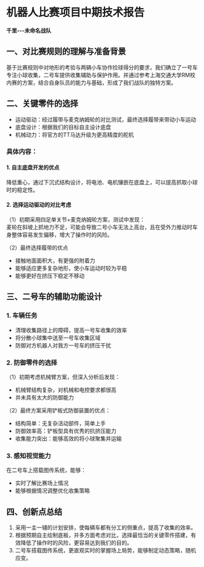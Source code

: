 # 机器人比赛项目中期技术报告

**千里---未命名战队**

## 一、对比赛规则的理解与准备背景

基于比赛规则中对地形的考验与两辆小车协作捡球得分的要求，我们确立了一号车专注小球收集，二号车提供收集辅助与保护作用。并通过参考上海交通大学RM校内赛的方案，结合自身队员的能力与基础，形成了我们战队的独特方案。

## 二、关键零件的选择

- 运动驱动：经过履带与麦克纳姆轮的对比测试，最终选择履带来带动小车运动  
- 底盘设计：根据我们的目标自主设计底盘  
- 机械动力：将官方的TT马达升级为更高精度的舵机

### 具体内容：

#### 1. 自主底盘开发的优点

降低重心，通过下沉式结构设计，将电池、电机镶嵌在底盘上，可以提高抓取小球时的稳定性。

#### 2. 选择运动驱动的对比考虑

（1）初期采用四足单关节+麦克纳姆轮方案，测试中发现：  
麦轮在斜坡上抓地力不足，可能会导致二号小车无法上高台，且在受外力推动时车身整体容易发生偏移，增大了操作时的风险。

（2）最终选择履带的优点  
- 接触地面面积大，有更强的附着力  
- 能够适应更多复杂地形，使小车运动时较为平稳  
- 能够更好在挤压下稳定不移动

## 三、二号车的辅助功能设计

### 1. 车辆任务

- 清理收集路径上的障碍，提高一号车收集的效率  
- 将分散小球集中送至一号车收集区域  
- 防御对方机器人对我方一号车的挤压干扰

### 2. 防御零件的选择

（1）初期考虑机械臂方案，但深入分析后发现：  
- 机械臂结构复杂，对机械和电控要求都很高  
- 并未具有太大的防御能力

（2）最终方案采用铲板式防御装置的优点：  
- 结构简单：无复杂活动部件，简单上手  
- 防御效率高：铲板型具有优秀的抗挤压能力  
- 收集能力突出：能够高效的将小球聚集并运输

### 3. 感知视觉能力

在二号车上搭载图传系统，能够：  
- 实时了解比赛场上情况  
- 能够根据情况调整优化收集策略

## 四、创新点总结

1. 采用一主一辅的计划安排，使每辆车都有分工的侧重点，提高了收集的效率。  
2. 根据预期自主绘制底板，并多方面考虑对比，选择最恰当的关键零件搭建，有效降低了操作时的风险，更容易达到我们的目的。  
3. 二号车搭载图传系统，更直观实时的掌握场上局势，能够制定动态策略，随机应变。